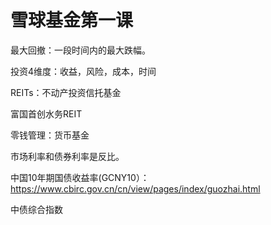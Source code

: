 # 雪球基金第一课

最大回撤：一段时间内的最大跌幅。

投资4维度：收益，风险，成本，时间

REITs：不动产投资信托基金

富国首创水务REIT

零钱管理：货币基金

市场利率和债券利率是反比。

中国10年期国债收益率(GCNY10）：https://www.cbirc.gov.cn/cn/view/pages/index/guozhai.html

中债综合指数
